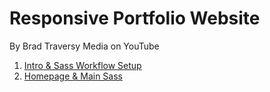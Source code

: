 # Responsive Portfolio Website
By Brad Traversy Media on YouTube

1. [Intro & Sass Workflow Setup](https://youtu.be/gYzHS-n2gqU)
2. [Homepage & Main Sass](https://youtu.be/HguAyYnWBuU)
